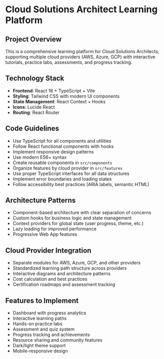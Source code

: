 # Cloud Solutions Architect Learning Platform

<!-- Use this file to provide workspace-specific custom instructions to Copilot. For more details, visit https://code.visualstudio.com/docs/copilot/copilot-customization#_use-a-githubcopilotinstructionsmd-file -->

## Project Overview
This is a comprehensive learning platform for Cloud Solutions Architects, supporting multiple cloud providers (AWS, Azure, GCP) with interactive tutorials, practice labs, assessments, and progress tracking.

## Technology Stack
- **Frontend**: React 18 + TypeScript + Vite
- **Styling**: Tailwind CSS with modern UI components
- **State Management**: React Context + Hooks
- **Icons**: Lucide React
- **Routing**: React Router

## Code Guidelines
- Use TypeScript for all components and utilities
- Follow React functional components with hooks
- Implement responsive design patterns
- Use modern ES6+ syntax
- Create reusable components in `src/components`
- Organize features by cloud provider in `src/features`
- Use proper TypeScript interfaces for all data structures
- Implement error boundaries and loading states
- Follow accessibility best practices (ARIA labels, semantic HTML)

## Architecture Patterns
- Component-based architecture with clear separation of concerns
- Custom hooks for business logic and state management
- Context providers for global state (user progress, theme, etc.)
- Lazy loading for improved performance
- Progressive Web App features

## Cloud Provider Integration
- Separate modules for AWS, Azure, GCP, and other providers
- Standardized learning path structure across providers
- Interactive diagrams and architecture patterns
- Cost calculation and best practices
- Certification roadmaps and assessment tracking

## Features to Implement
- Dashboard with progress analytics
- Interactive learning paths
- Hands-on practice labs
- Assessment and quiz system
- Progress tracking and achievements
- Resource sharing and community features
- Dark/light theme support
- Mobile-responsive design
